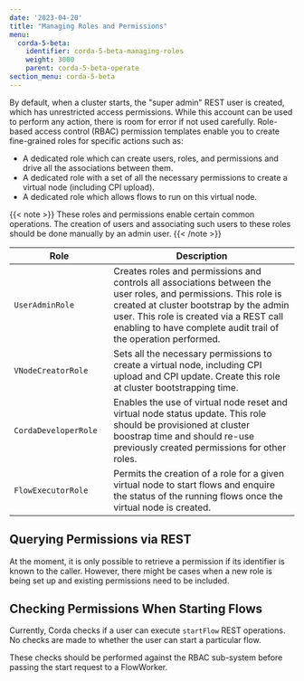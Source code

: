 ```yaml
---
date: '2023-04-20'
title: "Managing Roles and Permissions"
menu:
  corda-5-beta:
    identifier: corda-5-beta-managing-roles
    weight: 3000
    parent: corda-5-beta-operate
section_menu: corda-5-beta
---
```


By default, when a cluster starts, the "super admin" REST user is created, which has unrestricted access permissions.
While this account can be used to perform any action, there is room for error if not used carefully.
Role-based access control (RBAC) permission templates enable you to create fine-grained roles for specific actions such as:

* A dedicated role which can create users, roles, and permissions and drive all the associations between them.
* A dedicated role with a set of all the necessary permissions to create a virtual node (including CPI upload).
* A dedicated role which allows flows to run on this virtual node.

{{< note >}}
These roles and permissions enable certain common operations.
The creation of users and associating such users to these roles should be done manually by an admin user.
{{< /note >}}

| <div style="width:160px">Role</div>   | Description |
| ----------- | ----------- |
| `UserAdminRole` | Creates roles and permissions and controls all associations between the user roles, and permissions. This role is created at cluster bootstrap by the admin user. This role is created via a REST call enabling to have complete audit trail of the operation performed.       |
| `VNodeCreatorRole` | Sets all the necessary permissions to create a virtual node, including CPI upload and CPI update. Create this role at cluster bootstrapping time.|
| `CordaDeveloperRole` | Enables the use of virtual node reset and virtual node status update. This role should be provisioned at cluster boostrap time and should re-use previously created permissions for other roles.|
| `FlowExecutorRole`|  Permits the creation of a role for a given virtual node to start flows and enquire the status of the running flows once the virtual node is created.|

## Querying Permissions via REST

At the moment, it is only possible to retrieve a permission if its identifier is known to the caller.
However, there might be cases when a new role is being set up and existing permissions need to be included.

## Checking Permissions When Starting Flows

Currently, Corda checks if a user can execute `startFlow` REST operations. No checks are made to whether the user can start a particular flow.

These checks should be performed against the RBAC sub-system before passing the start request to a FlowWorker.
